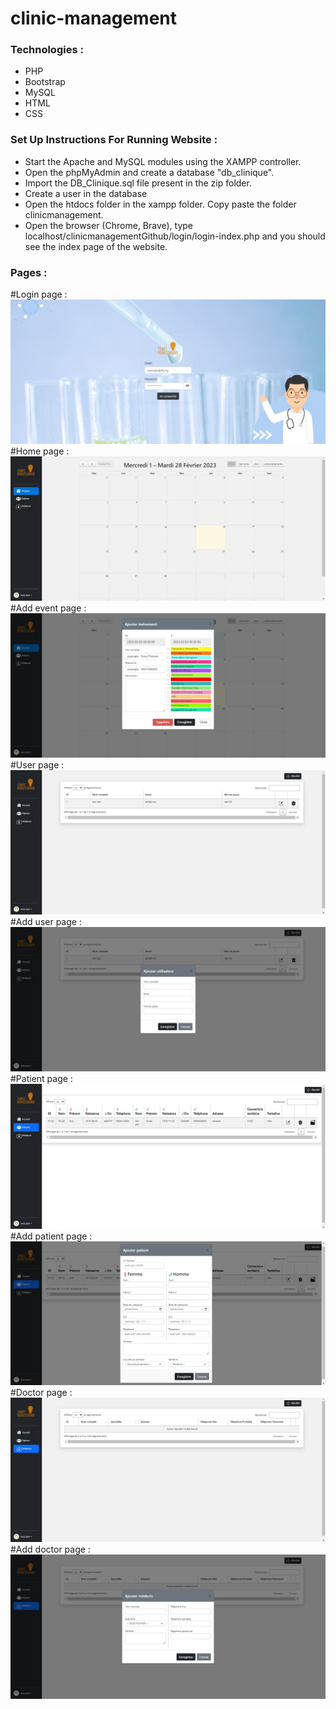 # clinic-management

### Technologies :
- PHP
- Bootstrap
- MySQL
- HTML
- CSS

### Set Up Instructions For Running Website :
- Start the Apache and MySQL modules using the XAMPP controller.
- Open the phpMyAdmin and create a database "db_clinique".
- Import the DB_Clinique.sql file present in the zip folder.
- Create a user in the database
- Open the htdocs folder in the xampp folder. Copy paste the folder clinicmanagement.
- Open the browser (Chrome, Brave), type localhost/clinicmanagementGithub/login/login-index.php and you should see the index page of the website.

### Pages :
#Login page :
![alt text](https://github.com/abdesstrf/clinic-management/blob/main/Screen_login.jpg?raw=true)
#Home page :
![alt text](https://github.com/abdesstrf/clinic-management/blob/main/Screen_home.jpg?raw=true)
#Add event page :
![alt text](https://github.com/abdesstrf/clinic-management/blob/main/Screen_AddEvent_home.jpg?raw=true)
#User page :
![alt text](https://github.com/abdesstrf/clinic-management/blob/main/Screen_user.jpg?raw=true)
#Add user page :
![alt text](https://github.com/abdesstrf/clinic-management/blob/main/Screen_AddUser_User.jpg?raw=true)
#Patient page :
![alt text](https://github.com/abdesstrf/clinic-management/blob/main/Screen_Patient.jpg?raw=true)
#Add patient page :
![alt text](https://github.com/abdesstrf/clinic-management/blob/main/Screen_AddPatient_Patient.jpg?raw=true)
#Doctor page :
![alt text](https://github.com/abdesstrf/clinic-management/blob/main/Screen_doctor.jpg?raw=true)
#Add doctor page :
![alt text](https://github.com/abdesstrf/clinic-management/blob/main/Screen_AddDoctor_doctor.jpg?raw=true)

